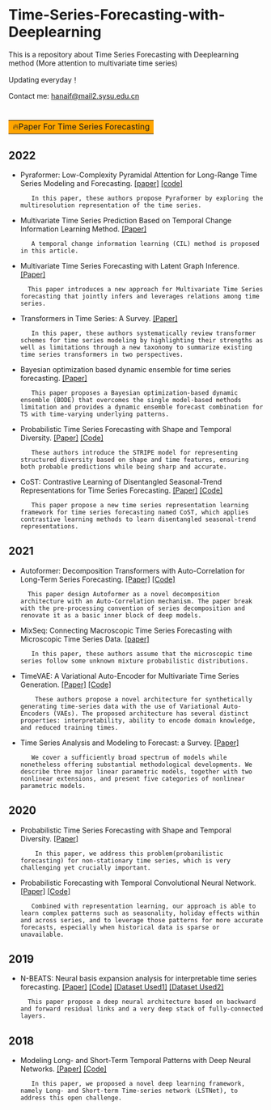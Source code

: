 # Time-Series-Forecasting-with-Deeplearning

This is a repository about Time Series Forecasting with Deeplearning method (More attention to multivariate time series)

Updating everyday！


Contact me: hanaif@mail2.sysu.edu.cn</font> 

# <table><tr><td bgcolor=orange> 🔥Paper For Time Series Forecasting</td></tr></table>


## 2022

- Pyraformer: Low-Complexity Pyramidal Attention for Long-Range Time Series Modeling and Forecasting.  [[paper]](https://openreview.net/forum?id=0EXmFzUn5I) [[code]](https://github.com/alipay/Pyraformer)

         In this paper, these authors propose Pyraformer by exploring the multiresolution representation of the time series.


- Multivariate Time Series Prediction Based on Temporal Change Information Learning Method.    [[Paper]](https://github.com/hanlaoshi/Time-Series-Forecasting-with-Deeplearning/blob/main/PDF%20files%20repo/Multivariate_Time_Series_Prediction_Based_on_Temporal_Change_Information_Learning_Method.pdf)

         A temporal change information learning (CIL) method is proposed in this article.

- Multivariate Time Series Forecasting with Latent Graph Inference.  [[Paper]](https://arxiv.org/abs/2203.03423)

        This paper introduces a new approach for Multivariate Time Series forecasting that jointly infers and leverages relations among time series.

- Transformers in Time Series: A Survey.  [[Paper]](https://arxiv.org/abs/2202.07125) 

         In this paper, these authors systematically review transformer schemes for time series modeling by highlighting their strengths as well as limitations through a new taxonomy to summarize existing time series transformers in two perspectives. 
         
- Bayesian optimization based dynamic ensemble for time series forecasting. [[Paper]](https://www.sciencedirect.com/science/article/pii/S0020025522000135)

         This paper proposes a Bayesian optimization-based dynamic ensemble (BODE) that overcomes the single model-based methods limitation and provides a dynamic ensemble forecast combination for TS with time-varying underlying patterns.

- Probabilistic Time Series Forecasting with Shape and Temporal Diversity.  [[Paper]](https://proceedings.neurips.cc/paper/2020/hash/2f2b265625d76a6704b08093c652fd79-Abstract.html)  [[Code]](https://github.com/vincent-leguen/STRIPE)

         These authors introduce the STRIPE model for representing structured diversity based on shape and time features, ensuring both probable predictions while being sharp and accurate.

- CoST: Contrastive Learning of Disentangled Seasonal-Trend Representations for Time Series Forecasting. [[Paper]](https://arxiv.org/abs/2202.01575)  [[Code]](https://github.com/salesforce/CoST)

         This paper propose a new time series representation learning framework for time series forecasting named CoST, which applies contrastive learning methods to learn disentangled seasonal-trend representations.

## 2021
- Autoformer: Decomposition Transformers with Auto-Correlation for Long-Term Series Forecasting.   [[Paper]](https://proceedings.neurips.cc/paper/2021/hash/bcc0d400288793e8bdcd7c19a8ac0c2b-Abstract.html)  [[Code]](https://github.com/hanlaoshi/Autoformer)

        This paper design Autoformer as a novel decomposition architecture with an Auto-Correlation mechanism. The paper break with the pre-processing convention of series decomposition and renovate it as a basic inner block of deep models.
        
- MixSeq: Connecting Macroscopic Time Series Forecasting with Microscopic Time Series Data.  [[paper]](https://arxiv.org/abs/2110.14354)

         In this paper, these authors assume that the microscopic time series follow some unknown mixture probabilistic distributions. 

- TimeVAE: A Variational Auto-Encoder for Multivariate Time Series Generation. [[Paper]](https://arxiv.org/abs/2111.08095)  [[Code]](https://github.com/abudesai/timeVAE)

          These authors propose a novel architecture for synthetically generating time-series data with the use of Variational Auto-Encoders (VAEs). The proposed architecture has several distinct properties: interpretability, ability to encode domain knowledge, and reduced training times.

- Time Series Analysis and Modeling to Forecast: a Survey. [[Paper]](https://arxiv.org/abs/2104.00164)

         We cover a sufficiently broad spectrum of models while nonetheless offering substantial methodological developments. We describe three major linear parametric models, together with two nonlinear extensions, and present five categories of nonlinear parametric models.

## 2020

- Probabilistic Time Series Forecasting with Shape and Temporal Diversity.  [[Paper]](https://proceedings.neurips.cc/paper/2020/hash/2f2b265625d76a6704b08093c652fd79-Abstract.html)

          In this paper, we address this problem(probanilistic forecasting) for non-stationary time series, which is very challenging yet crucially important.
- Probabilistic Forecasting with Temporal Convolutional Neural Network. [[Paper]](https://arxiv.org/abs/1906.04397)  [[Code]](https://github.com/oneday88/deepTCN?utm_source=catalyzex.com)

         Combined with representation learning, our approach is able to learn complex patterns such as seasonality, holiday effects within and across series, and to leverage those patterns for more accurate forecasts, especially when historical data is sparse or unavailable.

## 2019

- N-BEATS: Neural basis expansion analysis for interpretable time series forecasting.  [[Paper]](https://arxiv.org/abs/1905.10437) [[Code]](https://github.com/unit8co/darts)   [[Dataset Used1]](https://paperswithcode.com/dataset/m4)  [[Dataset Used2]](https://paperswithcode.com/dataset/timehetnet) 

        This paper propose a deep neural architecture based on backward and forward residual links and a very deep stack of fully-connected layers. 


## 2018
- Modeling Long- and Short-Term Temporal Patterns with Deep Neural Networks. [[Paper]](https://arxiv.org/abs/1703.07015)  [[Code]](https://github.com/laiguokun/LSTNet)

         In this paper, we proposed a novel deep learning framework, namely Long- and Short-term Time-series network (LSTNet), to address this open challenge.
